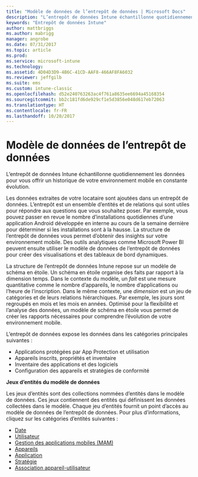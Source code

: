 ```yaml
---
title: "Modèle de données de l’entrepôt de données | Microsoft Docs"
description: "L’entrepôt de données Intune échantillonne quotidiennement les données pour vous offrir un historique de votre environnement mobile en constante évolution."
keywords: "Entrepôt de données Intune"
author: mattbriggs
ms.author: mabrigg
manager: angrobe
ms.date: 07/31/2017
ms.topic: article
ms.prod: 
ms.service: microsoft-intune
ms.technology: 
ms.assetid: 4D04D3D9-4B6C-41CD-AAF8-466AF8FA6032
ms.reviewer: jeffgilb
ms.suite: ems
ms.custom: intune-classic
ms.openlocfilehash: d52e240763263ac4f761a8635ee6694a45168354
ms.sourcegitcommit: bb2c181fd6de929cf1e5d3856e048d617eb72063
ms.translationtype: HT
ms.contentlocale: fr-FR
ms.lasthandoff: 10/20/2017
---
```

# <a name="data-warehouse-data-model"></a>Modèle de données de l’entrepôt de données

L’entrepôt de données Intune échantillonne quotidiennement les données pour vous offrir un historique de votre environnement mobile en constante évolution.

Les données extraites de votre locataire sont ajoutées dans un entrepôt de données. L’entrepôt est un ensemble d’entités et de relations qui sont utiles pour répondre aux questions que vous souhaitez poser. Par exemple, vous pouvez passer en revue le nombre d’installations quotidiennes d’une application Android développée en interne au cours de la semaine dernière pour déterminer si les installations sont à la hausse. La structure de l’entrepôt de données vous permet d’obtenir des insights sur votre environnement mobile. Des outils analytiques comme Microsoft Power BI peuvent ensuite utiliser le modèle de données de l’entrepôt de données pour créer des visualisations et des tableaux de bord dynamiques.

La structure de l’entrepôt de données Intune repose sur un modèle de schéma en étoile. Un schéma en étoile organise des faits par rapport à la dimension temps. Dans le contexte du modèle, un *fait* est une mesure quantitative comme le nombre d’appareils, le nombre d’applications ou l’heure de l’inscription. Dans le même contexte, une *dimension* est un jeu de catégories et de leurs relations hiérarchiques. Par exemple, les jours sont regroupés en mois et les mois en années. Optimisé pour la flexibilité et l’analyse des données, un modèle de schéma en étoile vous permet de créer les rapports nécessaires pour comprendre l’évolution de votre environnement mobile.

L’entrepôt de données expose les données dans les catégories principales suivantes :
  -  Applications protégées par App Protection et utilisation
  -  Appareils inscrits, propriétés et inventaire
  -  Inventaire des applications et des logiciels
  -  Configuration des appareils et stratégies de conformité

**Jeux d’entités du modèle de données**

Les jeux d’entités sont des collections nommées d’entités dans le modèle de données. Ces jeux contiennent des entités qui définissent les données collectées dans le modèle. Chaque jeu d’entités fournit un point d’accès au modèle de données de l’entrepôt de données. Pour plus d’informations, cliquez sur les catégories d’entités suivantes :

  -  [Date](reports-ref-date.md)
  -  [Utilisateur](reports-ref-user.md)
  -  [Gestion des applications mobiles (MAM)](reports-ref-mobile-app-management.md)
  -  [Appareils](reports-ref-devices.md)
  -  [Application](reports-ref-application.md)
  -  [Stratégie](reports-ref-policy.md)
  -  [Association appareil-utilisateur](reports-ref-userdeviceassociations.md)

<!-- ## Data Model relationships

For more information on the relationships in the data model, see [Relationships of Entities](reports-api-entity-relationships.md). -->